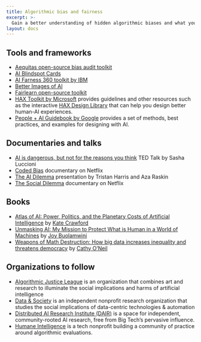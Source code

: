 ```yaml
---
title: Algorithmic bias and fairness
excerpt: >-
  Gain a better understanding of hidden algorithmic biases and what you can do to increase the fairness of your AI-powered products.
layout: docs
---
```


## Tools and frameworks

- [Aequitas open-source bias audit toolkit](http://www.datasciencepublicpolicy.org/projects/aequitas/)
- [AI Blindspot Cards](https://aiblindspot.media.mit.edu/)
- [AI Farness 360 toolkit by IBM](https://aif360.res.ibm.com/)
- [Better Images of AI](https://betterimagesofai.org/)
- [Fairlearn open-source toolkit](https://fairlearn.org/)
- [HAX Toolkit by Microsoft](https://www.microsoft.com/en-us/haxtoolkit/) provides guidelines and other resources such as the interactive [HAX Design Library](https://www.microsoft.com/en-us/haxtoolkit/library/) that can help you design better human-AI experiences.
- [People + AI Guidebook by Google](https://pair.withgoogle.com/guidebook/) provides a set of methods, best practices, and examples for designing with AI.


## Documentaries and talks

- [AI is dangerous, but not for the reasons you think](https://www.ted.com/talks/sasha_luccioni_ai_is_dangerous_but_not_for_the_reasons_you_think) TED Talk by Sasha Luccioni
- [Coded Bias](https://www.codedbias.com/) documentary on Netflix
- [The AI Dilemma](https://www.youtube.com/watch?v=xoVJKj8lcNQ) presentation by Tristan Harris and Aza Raskin
- [The Social Dilemma](https://www.humanetech.com/the-social-dilemma) documentary on Netflix

## Books

- [Atlas of AI: Power, Politics, and the Planetary Costs of Artificial Intelligence](https://katecrawford.net/atlas) by [Kate Crawford](https://katecrawford.net/)
- [Unmasking AI: My Mission to Protect What is Human in a World of Machines](https://www.penguinrandomhouse.com/books/670356/unmasking-ai-by-joy-buolamwini/) by [Joy Buolamwini](https://poetofcode.com/)
- [Weapons of Math Destruction: How big data increases inequality and threatens democracy](https://www.penguinrandomhouse.com/books/241363/weapons-of-math-destruction-by-cathy-oneil/) by [Cathy O’Neil](https://mathbabe.org/)

## Organizations to follow

- [Algorithmic Justice League](https://www.ajl.org) is  an organization that combines art and research to illuminate the social implications and harms of artificial intelligence
- [Data & Society](https://datasociety.net) is an independent nonprofit research organization that studies the social implications of data-centric technologies & automation
- [Distributed AI Research Institute (DAIR)](https://www.dair-institute.org/) is a space for independent, community-rooted AI research, free from Big Tech’s pervasive influence.
- [Humane Intelligence](https://www.humane-intelligence.org/) is a tech nonprofit building a community of practice around algorithmic evaluations.